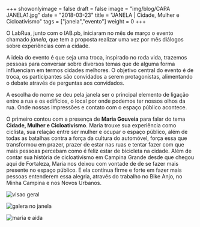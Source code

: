 +++
showonlyimage = false
draft = false
image = "img/blog/CAPA JANELA1.jpg"
date = "2018-03-23"
title = "JANELA | Cidade, Mulher e Cicloativismo"
tags = ["janela","evento"]
weight = 0
+++

O LabRua, junto com o IAB.pb, iniciaram no mês de março o evento chamado *janela*, que tem a proposta realizar uma vez por mês diálogos sobre experiências com a cidade.
<!--more-->

A ideia do evento é que seja uma troca, inspirado no roda vida, trazemos pessoas para conversar sobre diversos temas que de alguma forma influenciam em termos cidades melhores. O objetivo central do evento é de troca, os participantes são convidados a serem protagonistas, alimentando o debate através de perguntas aos convidados.

A escolha do nome se deu pela janela ser o principal elemento de ligação entre a rua e os edifícios, o local por onde podemos ter nossos olhos da rua. Onde nossas impressões e contato com o espaço público acontece.

O primeiro contou com a presença de **Maria Gouveia** para falar do tema **Cidade, Mulher e Cicloativismo**. Maria trouxe sua experiência como ciclista, sua relação entre ser mulher e ocupar o espaço público, além de todas as batalhas contra a força da cultura do automóvel, força essa que transformou em prazer, prazer de estar nas ruas e tentar fazer com que mais pessoas percebam como é feliz estar de bicicleta na cidade. Além de contar sua história de cicloativismo em Campina Grande desde que chegou aqui de Fortaleza, Maria nos deixou com vontade de de se fazer mais presente no espaço público. E ela continua firme e forte em fazer mais pessoas entenderem essa alegria, através do trabalho no Bike Anjo, no Minha Campina e nos Novos Urbanos.

![visao geral](../../img/blog/janela2.jpeg)

![galera no janela](../../img/blog/janela1.jpeg)

![maria e aida](../../img/blog/janela3.jpeg)
